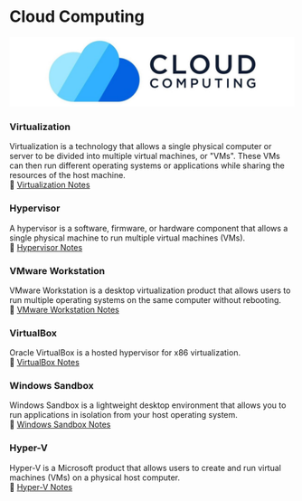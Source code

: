 # Cloud Computing

<img width="900px" src="./assets/logosImages/cloudComputingImage.jpg" alt="Cloud Computing Image">

### Virtualization

Virtualization is a technology that allows a single physical computer or server to be divided into multiple virtual machines, or "VMs". These VMs can then run different operating systems or applications while sharing the resources of the host machine.\
🔗 [Virtualization Notes](./assets/Notes/Virtualization.md)

### Hypervisor

A hypervisor is a software, firmware, or hardware component that allows a single physical machine to run multiple virtual machines (VMs).\
🔗 [Hypervisor Notes](./assets/Notes/Hypervisor.md)

### VMware Workstation

VMware Workstation is a desktop virtualization product that allows users to run multiple operating systems on the same computer without rebooting.\
🔗 [VMware Workstation Notes](./assets/Notes/VMware%20Workstation.md)

### VirtualBox

Oracle VirtualBox is a hosted hypervisor for x86 virtualization.\
🔗 [VirtualBox Notes](./assets/Notes/VirtualBox.md)

### Windows Sandbox

Windows Sandbox is a lightweight desktop environment that allows you to run applications in isolation from your host operating system.\
🔗 [Windows Sandbox Notes](./assets/Notes/Windows%20Sandbox.md)

### Hyper-V

Hyper-V is a Microsoft product that allows users to create and run virtual machines (VMs) on a physical host computer.\
🔗 [Hyper-V Notes](./assets/Notes/Hyper-V.md)


